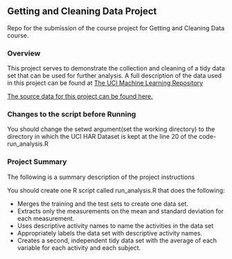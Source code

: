 ## Getting and Cleaning Data Project
Repo for the submission of the course project for Getting and Cleaning Data course.

### Overview
This project serves to demonstrate the collection and cleaning of a tidy data set that can be used for further
analysis. A full description of the data used in this project can be found at [The UCI Machine Learning Repository](http://archive.ics.uci.edu/ml/datasets/Human+Activity+Recognition+Using+Smartphones)

[The source data for this project can be found here.](https://d396qusza40orc.cloudfront.net/getdata%2Fprojectfiles%2FUCI%20HAR%20Dataset.zip)

### Changes to the script before Running
You should change the setwd argument(set the working directory) to the directory in which the UCI HAR Dataset is kept at the line 20 of the code- run_analysis.R


### Project Summary
The following is a summary description of the project instructions

You should create one R script called run_analysis.R that does the following:
* Merges the training and the test sets to create one data set.
* Extracts only the measurements on the mean and standard deviation for each measurement. 
* Uses descriptive activity names to name the activities in the data set
* Appropriately labels the data set with descriptive activity names. 
* Creates a second, independent tidy data set with the average of each variable for each activity and each subject. 

